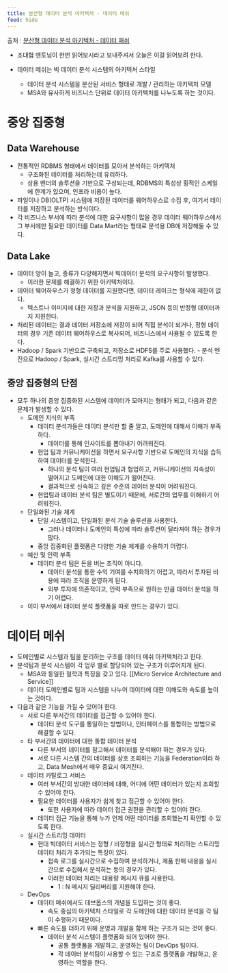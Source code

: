 ```yaml
---
title: 분산형 데이터 분석 아키텍처 - 데이터 메쉬
feed: hide
---
```

출처 : [분산형 데이터 분석 아키텍처 - 데이터 매쉬](https://bcho.tistory.com/1379)
- 조대협 멘토님이 한번 읽어보시라고 보내주셔서 오늘은 이걸 읽어보려 한다.

- 데이터 메쉬는 빅 데이터 분석 시스템의 아키텍처 스타일
	- 데이터 분석 시스템을 분산된 서비스 형태로 개발 / 관리하는 아키텍처 모델
	- MSA와 유사하게 비즈니스 단위로 데이터 아키텍처를 나누도록 하는 것이다.

# 중앙 집중형

## Data Warehouse
- 전통적인 RDBMS 형태에서 데이터를 모아서 분석하는 아키텍처
	- 구조화된 데이터를 처리하는데 유리하다.
	- 상용 벤더의 솔루션을 기반으로 구성되는데, RDBMS의 특성상 횡적인 스케일에 한계가 있으며, 인프라 비용이 높다.
- 파일이나 DB(OLTP) 시스템에 저장된 데이터를 웨어하우스로 수집 후, 여기서 데이터를 저장하고 분석하는 방식이다.
- 각 비즈니스 부서에 따라 분석에 대한 요구사항이 많을 경우 데이터 웨어하우스에서 그 부서에만 필요한 데이터를 Data Mart라는 형태로 분석용 DB에 저장해둘 수 있다.

## Data Lake
- 데이터 양이 늘고, 종류가 다양해지면서 빅데이터 분석의 요구사항이 발생했다.
	- 이러한 문제를 해결하기 위한 아키텍처이다.
- 데이터 웨어하우스가 정형 데이터를 지원했다면, 데이터 레이크는 형식에 제한이 없다.
	- 텍스트나 이미지에 대한 저장과 분석을 지원하고, JSON 등의 반정형 데이터까지 지원한다.
- 처리된 데이터는 결과 데이터 저장소에 저장이 되어 직접 분석이 되거나, 정형 데이터의 경우 기존 데이터 웨어하우스로 복사되어, 비즈니스에서 사용될 수 있도록 한다.
- Hadoop / Spark 기반으로 구축되고, 저장소로 HDFS를 주로 사용했다.
		- 분석 엔진으로 Hadoop / Spark, 실시간 스트리밍 처리로 Kafka를 사용할 수 있다.

## 중앙 집중형의 단점
- 모두 하나의 중앙 집중화된 시스템에 데이터가 모아지는 형태가 되고, 다음과 같은 문제가 발생할 수 있다.
	- 도메인 지식의 부족
		- 데이터 분석가들은 데이터 분석만 할 줄 알고, 도메인에 대해서 이해가 부족하다.
			- 데이터를 통해 인사이트를 뽑아내기 어려워진다.
		- 현업 팀과 커뮤니케이션을 하면서 요구사항 기반으로 도메인의 지식을 습득하여 데이터를 분석한다.
			- 하나의 분석 팀이 여러 현업팀과 협업하고, 커뮤니케이션의 지속성이 떨어지고 도메인에 대한 이해도가 떨어진다.
			- 결과적으로 신속하고 깊은 수준의 데이터 분석이 어려워진다.
		- 현업팀과 데이터 분석 팀은 별도이기 때문에, 서로간의 업무를 이해하기 어려워진다.
	- 단일화된 기술 체계
		- 단일 시스템이고, 단일화된 분석 기술 솔루션을 사용한다.
			- 그러나 데이터나 도메인의 특성에 따라 솔루션이 달라져야 하는 경우가 많다.
		- 중앙 집중화된 플랫폼은 다양한 기술 체계를 수용하기 어렵다.
	- 예산 및 인력 부족
		- 데이터 분석 팀은 돈을 버는 조직이 아니다.
			- 데이터 분석을 통한 수익 기여를 수치화하기 어렵고, 따라서 투자된 비용에 따라 조직을 운영하게 된다.
			- 외부 투자에 의존적이고, 인력 부족으로 원하는 만큼 데이터 분석을 하기 어렵다.
	- 이미 부서에서 데이터 분석 플랫폼을 따로 만드는 경우가 있다.

# 데이터 메쉬
- 도메인별로 시스템과 팀을 분리하는 구조를 데이터 메쉬 아키텍처라고 한다.
- 분석팀과 분석 시스템이 각 업무 별로 할당되어 있는 구조가 이루어지게 된다.
	- MSA와 동일한 철학과 특징을 갖고 있다. [[Micro Service Architecture and Service]]
	- 데이터 도메인별로 팀과 시스템을 나누어 데이터에 대한 이해도와 속도를 높이는 것이다.
- 다음과 같은 기능을 가질 수 있어야 한다.
	- 서로 다른 부서간의 데이터를 접근할 수 있어야 한다.
		- 데이터 분석 도구를 통일하는 방법이나, 인터페이스를 통합하는 방법으로 해결할 수 있다.
	- 타 부서간의 데이터에 대한 통합 데이터 분석
		- 다른 부서의 데이터를 참고해서 데이터를 분석해야 하는 경우가 있다.
		- 서로 다른 시스템 간의 데이터를 상호 조회하는 기능을 Federation이라 하고, Data Mesh에서 매우 중요시 여겨진다.
	- 데이터 카탈로그 서비스
		- 여러 부서간의 방대한 데이터에 대해, 어디에 어떤 데이터가 있는지 조회할 수 있어야 한다.
		- 필요한 데이터를 사용자가 쉽게 찾고 접근할 수 있어야 한다.
			- 또한 사용자에 따라 데이터 접근 권한을 관리할 수 있어야 한다.
		- 데이터 접근 기능을 통해 누가 언제 어떤 데이터를 조회했는지 확인할 수 있도록 한다.
	- 실시간 스트리밍 데이터
		- 현대 빅데이터 서비스는 정형 / 비정형을 실시간 형태로 처리하는 스트리밍 데이터 처리가 추가되는 특징이 있다.
			- 접속 로그를 실시간으로 수집하여 분석하거나, 제품 판매 내용을 실시간으로 수집해서 분석하는 등의 경우가 있다.
			- 이러한 데이터 처리는 대용량 메시지 큐를 사용한다.
				- 1 : N 메시지 딜리버리를 지원해야 한다.
	- DevOps
		- 데이터 메쉬에서도 데브옵스의 개념을 도입하는 것이 좋다.
			- 속도 중심의 아키텍처 스타일로 각 도메인에 대한 데이터 분석을 각 팀이 수행하기 때문이다.
		- 빠른 속도를 더하기 위해 운영과 개발을 함께 하는 구조가 되는 것이 좋다.
			- 데이터 분석 시스템이 플랫폼화 되어 있어야 한다.
				- 공통 플랫폼을 개발하고, 운영하는 팀이 DevOps 팀이다.
				- 각 데이터 분석팀이 사용할 수 있는 구조로 플랫폼을 개발하고, 운영하는 역할을 한다.

